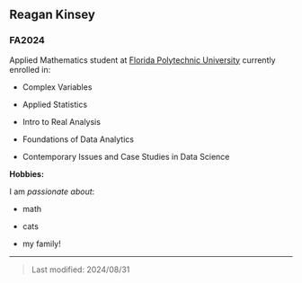 ## Reagan Kinsey

### FA2024

Applied Mathematics student at [Florida Polytechnic University](https://www.floridapoly.edu) currently enrolled in: 

- Complex Variables

- Applied Statistics

- Intro to Real Analysis

- Foundations of Data Analytics

- Contemporary Issues and Case Studies in Data Science

**Hobbies:**

I am _passionate about_: 

- math

- cats

- my family!

***

> Last modified: 2024/08/31